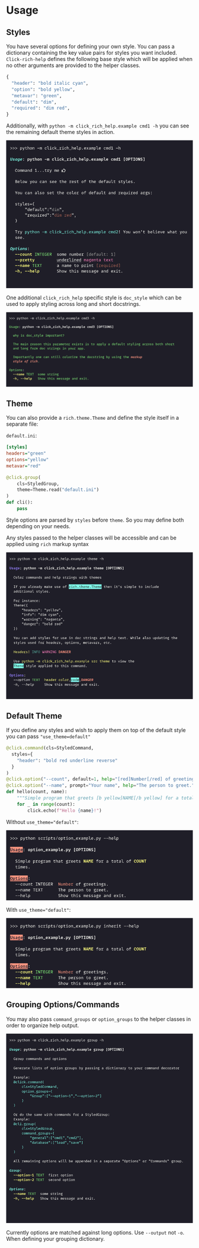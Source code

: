 # Usage

## Styles
You have several options for defining your own style.
You can pass a dictionary containing the key value pairs for styles you want included.
`Click-rich-help` defines the following base style which will be applied when no other arguments are provided to the helper classes.

```python
{
  "header": "bold italic cyan",
  "option": "bold yellow",
  "metavar": "green",
  "default": "dim",
  "required": "dim red",
}
```

Additionally, with `python -m click_rich_help.example cmd1 -h` you can see the remaining default theme styles in action.

![cmd1](../assets/screenshots/cmd1.png)

One additional `click_rich_help` specific style is `doc_style` which can be used to apply styling across long and short docstrings.

![cmd3](../assets/screenshots/cmd3.png)

## Theme

You can also provide a `rich.theme.Theme` and define the style itself in a separate file:

`default.ini`:
````ini
[styles]
headers="green"
options="yellow"
metavar="red"
````

```python
@click.group(
    cls=StyledGroup,
    theme=Theme.read("default.ini")
)
def cli():
    pass
```

Style options are parsed by `styles` before `theme`. So you may define both depending on your needs.

Any styles passed to the helper classes will be accessible and can be applied using `rich` markup syntax

![theme](../assets/screenshots/theme.png)

## Default Theme

If you define any styles and wish to apply them on top of the default style you can pass `"use_theme=default"`

```python
@click.command(cls=StyledCommand,
  styles={
    "header": "bold red underline reverse"
  }
)
@click.option("--count", default=1, help="[red]Number[/red] of greetings.")
@click.option("--name", prompt="Your name", help="The person to greet.")
def hello(count, name):
    """Simple program that greets [b yellow]NAME[/b yellow] for a total of [b yellow]COUNT[/b yellow] times."""
    for _ in range(count):
        click.echo(f"Hello {name}!")
```

Without `use_theme="default"`:

![option_example](../assets/screenshots/option_example.png)

With `use_theme="default"`:

![option_example_inherit](../assets/screenshots/option_example_inherit.png)

## Grouping Options/Commands

You may also pass `command_groups` or `option_groups` to the helper classes in order to organize help output.

![group](../assets/screenshots/group.png)

Currently options are matched against long options. Use `--output` not `-o`. When defining your grouping dictionary.